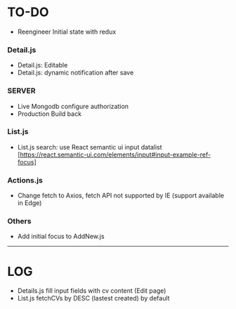 TO-DO
======

- Reengineer Initial state with redux

### Detail.js


- Detail.js: Editable
- Detail.js: dynamic notification after save

### SERVER

- Live Mongodb configure authorization
- Production Build back

### List.js

- List.js search: use React semantic ui input datalist [https://react.semantic-ui.com/elements/input#input-example-ref-focus]


### Actions.js

- Change fetch to Axios, fetch API not supported by IE (support available in Edge)

### Others

- Add initial focus to AddNew.js 

***

LOG
======

- Details.js fill input fields with cv content (Edit page)
- List.js fetchCVs by DESC (lastest created) by default